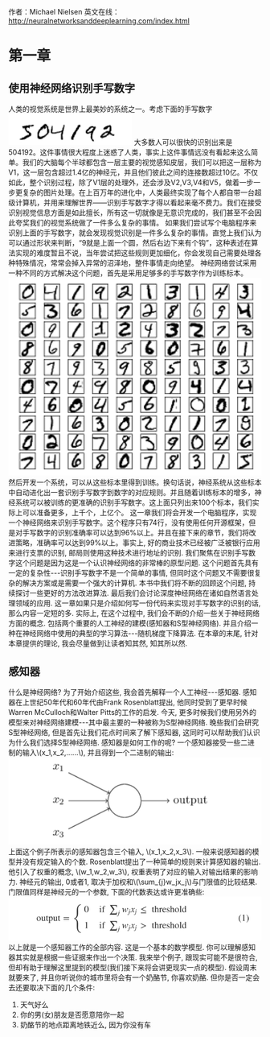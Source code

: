 ﻿作者：Michael Nielsen
英文在线：http://neuralnetworksanddeeplearning.com/index.html

# 第一章
## 使用神经网络识别手写数字
 人类的视觉系统是世界上最美妙的系统之一。考虑下面的手写数字
![这里写图片描述](https://github.com/liujinliu/book/blob/master/Neural-Networks-and-Deep-Learning/ChapterOne/img/1?raw=true)
大多数人可以很快的识别出来是504192。这件事情很大程度上迷惑了人类，事实上这件事情远没有看起来这么简单。我们的大脑每个半球都包含一层主要的视觉感知皮层，我们可以把这一层称为V1，这一层包含超过1.4亿的神经元，并且他们彼此之间的连接数超过10亿。不仅如此，整个识别过程，除了V1层的处理外，还会涉及V2,V3,V4和V5，做着一步一步更复杂的图片处理。在上百万年的进化中，人类最终实现了每个人都自带一台超级计算机，并用来理解世界——识别手写数字才得以看起来毫不费力。我们在接受识别视觉信息方面是如此擅长，所有这一切就像是无意识完成的，我们甚至不会因此夸奖我们的视觉系统做了一件多么复杂的事情。
如果我们尝试写个电脑程序来识别上面的手写数字，就会发现视觉识别是一件多么复杂的事情。直觉上我们认为可以通过形状来判断，“9就是上面一个圆，然后右边下来有个钩”，这种表述在算法实现的难度暂且不说，当年尝试把这些规则更加细化，你会发现自己需要处理各种特殊情况，常常会掉入异常的沼泽地，整件事情走向绝望。
神经网络尝试采用一种不同的方式解决这个问题，首先是采用足够多的手写数字作为训练标本。
![这里写图片描述](https://github.com/liujinliu/book/blob/master/Neural-Networks-and-Deep-Learning/ChapterOne/img/2?raw=true)
然后开发一个系统，可以从这些标本里得到训练。换句话说，神经系统从这些标本中自动进化出一套识别手写数字到数字的对应规则。并且随着训练标本的增多，神经系统可以被训练的更准确的识别手写数字。这上面只列出来100个标本，我们实际上可以准备更多，上千个，上亿个。
这一章我们将会开发一个电脑程序，实现一个神经网络来识别手写数字。这个程序只有74行，没有使用任何开源框架，但是对手写数字的识别准确率可以达到96%以上。并且在接下来的章节，我们将改进策略，准确率可以达到99%以上。事实上, 好的商业技术已经被广泛被银行应用来进行支票的识别, 邮局则使用这种技术进行地址的识别.
我们聚焦在识别手写数字这个问题是因为这是一个认识神经网络的非常棒的原型问题. 这个问题首先具有一定的复杂性---识别手写数字不是一个简单的事情, 但同时这个问题又不需要很复杂的解决方案或是需要一个强大的计算机. 本书中我们将不断的回顾这个问题, 持续探讨一些更好的方法改进算法. 最后我们会讨论深度神经网络在诸如自然语言处理领域的应用. 
这一章如果只是介绍如何写一份代码来实现对手写数字的识别的话, 那么内容一定短的多. 实际上, 在这个过程中, 我们会不断的介绍一些关于神经网络方面的概念. 包括两个重要的人工神经的建模(感知器和S型神经网络). 并且介绍一种在神经网络中使用的典型的学习算法---随机梯度下降算法. 在本章的末尾, 针对本章提供的理论, 我会尽量做到让读者知其然, 知其所以然.
## 感知器
什么是神经网络? 为了开始介绍这些, 我会首先解释一个人工神经---感知器. 感知器在上世纪50年代和60年代由Frank Rosenblatt提出, 他同时受到了更早时候Warren McCulloch和Walter Pitts的工作的启发. 今天, 更多时候我们使用另外的模型来对神经网络建模---其中最主要的一种被称为S型神经网络. 晚些我们会研究S型神经网络, 但是首先让我们花点时间来了解下感知器, 这同时可以帮助我们认识为什么我们选择S型神经网络. 
感知器是如何工作的呢? 一个感知器接受一些二进制的输入\\(x_1,x_2,......\\), 并且得到一个二进制的输出:
![这里写图片描述](https://github.com/liujinliu/book/blob/master/Neural-Networks-and-Deep-Learning/ChapterOne/img/3.png?raw=true)
上面这个例子所表示的感知器包含三个输入, \\(x_1,x_2,x_3\\). 一般来说感知器的模型并没有规定输入的个数. Rosenblatt提出了一种简单的规则来计算感知器的输出.他引入了权重的概念, \\(w_1,w_2,w_3\\), 权重表明了对应的输入对输出结果的影响力. 神经元的输出, 0或者1, 取决于加权和\\(\sum_{j}w_jx_j\\)与门限值的比较结果.门限值同样是神经元的一个参数, 下面的代数表达或许更准确些:
![这里写图片描述](https://github.com/liujinliu/book/blob/master/Neural-Networks-and-Deep-Learning/ChapterOne/img/4.png?raw=true)
以上就是一个感知器工作的全部内容.
这是一个基本的数学模型. 你可以理解感知器其实就是根据一些证据来作出一个决策. 我来举个例子, 跟现实可能不是很符合, 但却有助于理解这里提到的模型(我们接下来将会讲更现实一点的模型). 假设周末就要来了, 并且你听说你的城市里将会有一个奶酪节, 你喜欢奶酪. 但你是否一定会去还要取决下面的几个条件:
1. 天气好么
2. 你的男(女)朋友是否愿意陪你一起
3. 奶酪节的地点距离地铁近么, 因为你没有车
